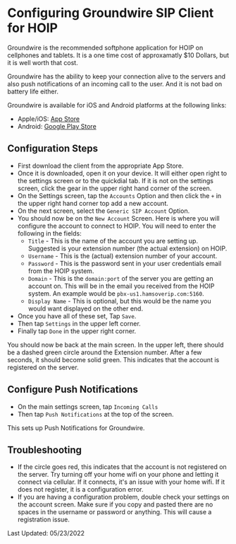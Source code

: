# Configuring Groundwire SIP Client for HOIP

Groundwire is the recommended softphone application for HOIP on cellphones and tablets. It is a one time cost of approxamatly $10 Dollars, but it is well worth that cost.

Groundwire has the ability to keep your connection alive to the servers and also push notifications of an incoming call to the user. And it is not bad on battery life either.

Groundwire is available for iOS and Android platforms at the following links:

* Apple/iOS: [App Store](https://itunes.apple.com/us/app/acrobits-groundwire/id378503081?mt=8)
* Android: [Google Play Store](https://play.google.com/store/apps/details?id=cz.acrobits.softphone.aliengroundwire&hl=en_US&gl=US)

## Configuration Steps

* First download the client from the appropriate App Store.
* Once it is downloaded, open it on your device. It will either open right to the settings screen or to the quickdial tab. If it is not on the settings screen, click the gear in the upper right hand corner of the screen.
* On the Settings screen, tap the ```Accounts``` Option and then click the ```+``` in the upper right hand corner top add a new account.
* On the next screen, select the ```Generic SIP Account``` Option.
* You should now be on the ```New Account``` Screen. Here is where you will configure the account to connect to HOIP. You will need to enter the following in the fields:
  * ```Title``` - This is the name of the account you are setting up. Suggested is your extension number (the actual extension) on HOIP.
  * ```Username``` - This is the (actual) extension number of your account.
  * ```Password``` - This is the password sent in your user credentials email from the HOIP system.
  * ```Domain``` - This is the ```domain:port``` of the server you are getting an account on. This will be in the email you received from the HOIP system. An example would be ```pbx-us1.hamsoverip.com:5160```.
  * ```Display Name``` - This is optional, but this would be the name you would want displayed on the other end.
* Once you have all of these set, Tap ```Save```.
* Then tap ```Settings``` in the upper left corner.
* Finally tap ```Done``` in the upper right corner.

You should now be back at the main screen. In the upper left, there should be a dashed green circle around the Extension number. After a few seconds, it should become solid green. This indicates that the account is registered on the server.

## Configure Push Notifications

* On the main settings screen, tap ```Incoming Calls```
* Then tap ```Push Notifications``` at the top of the screen.

This sets up Push Notifications for Groundwire.

## Troubleshooting

* If the circle goes red, this indicates that the account is not registered on the server. Try turning off your home wifi on your phone and letting it connect via cellular. If it connects, it's an issue with your home wifi. If it does not register, it is a configuration error. 
* If you are having a configuration problem, double check your settings on the account screen. Make sure if you copy and pasted there are no spaces in the username or password or anything. This will cause a registration issue.

Last Updated: 05/23/2022